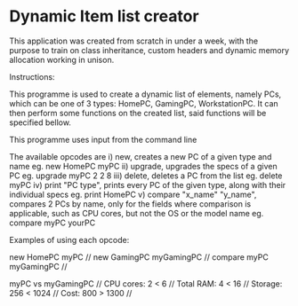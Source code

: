 # Dynamic Item list creator
This application was created from scratch in under a week, with the purpose to train on class inheritance, custom headers and dynamic memory allocation working in unison.


Instructions:

This programme is used to create a dynamic list of elements, namely PCs, which can be one of 3 types: HomePC, GamingPC, WorkstationPC. It can then perform some functions on the created list, said functions will be specified bellow.


This programme uses input from the command line

The available opcodes are
    i) new,  creates a new PC of a given type and name eg. new HomePC myPC 
    ii) upgrade, upgrades the specs of a given PC eg. upgrade myPC 2 2 8 
    iii) delete, deletes a PC from the list eg. delete myPC 
    iv) print "PC type", prints every PC of the given type, along with their individual specs eg. print HomePC 
    v) compare "x_name" "y_name", compares 2 PCs by name, only for the fields where comparison is applicable, such as CPU cores, but not the OS or the model name eg. compare myPC yourPC 

Examples of using each opcode:

new HomePC myPC //
new GamingPC myGamingPC //
compare myPC myGamingPC //

myPC vs myGamingPC //
CPU cores: 2 < 6 //
Total RAM: 4 < 16 //
Storage: 256 < 1024 //
Cost: 800 > 1300 //
